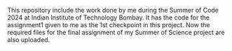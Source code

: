This repository include the work done by me during the Summer of Code 2024 at Indian Institute of Technology Bombay. It has the code for the assignment1 given to me as the 1st checkpoint in this project.
Now the required files for the final assignment of my Summer of Science project are also uploaded.
